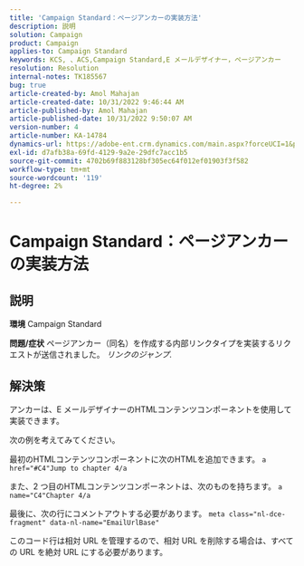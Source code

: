 ```yaml
---
title: 'Campaign Standard：ページアンカーの実装方法'
description: 説明
solution: Campaign
product: Campaign
applies-to: Campaign Standard
keywords: KCS, 、ACS,Campaign Standard,E メールデザイナー，ページアンカー
resolution: Resolution
internal-notes: TK185567
bug: true
article-created-by: Amol Mahajan
article-created-date: 10/31/2022 9:46:44 AM
article-published-by: Amol Mahajan
article-published-date: 10/31/2022 9:50:07 AM
version-number: 4
article-number: KA-14784
dynamics-url: https://adobe-ent.crm.dynamics.com/main.aspx?forceUCI=1&pagetype=entityrecord&etn=knowledgearticle&id=3fe073ea-0059-ed11-9561-6045bd006079
exl-id: d7afb38a-69fd-4129-9a2e-29dfc7acc1b5
source-git-commit: 4702b69f883128bf305ec64f012ef01903f3f582
workflow-type: tm+mt
source-wordcount: '119'
ht-degree: 2%

---
```


# Campaign Standard：ページアンカーの実装方法

## 説明

<b>環境</b>
Campaign Standard


<b>問題/症状</b>
ページアンカー（同名）を作成する内部リンクタイプを実装するリクエストが送信されました。 *リンクのジャンプ*.


## 解決策


アンカーは、E メールデザイナーのHTMLコンテンツコンポーネントを使用して実装できます。

次の例を考えてみてください。

最初のHTMLコンテンツコンポーネントに次のHTMLを追加できます。
`a href="#C4"Jump to chapter 4/a`

また、2 つ目のHTMLコンテンツコンポーネントは、次のものを持ちます。
`a name="C4"Chapter 4/a`

最後に、次の行にコメントアウトする必要があります。
`meta class="nl-dce-fragment" data-nl-name="EmailUrlBase"`

このコード行は相対 URL を管理するので、相対 URL を削除する場合は、すべての URL を絶対 URL にする必要があります。

